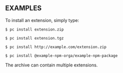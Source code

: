 ## EXAMPLES

To install an extension, simply type:

    $ pc install extension.zip

    $ pc install extension.tgz

    $ pc install http://example.com/extension.zip

    $ pc install @example-npm-orga/example-npm-package

The archive can contain multiple extensions.
